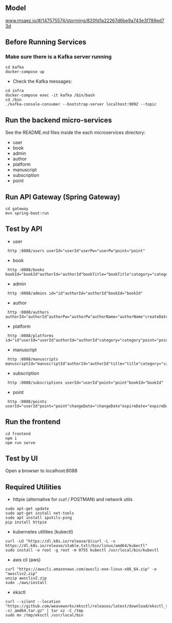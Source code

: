 # 

## Model
www.msaez.io/#/147575574/storming/820fd1a22267d6be9a743e3f789ed73d

## Before Running Services
### Make sure there is a Kafka server running
```
cd kafka
docker-compose up
```
- Check the Kafka messages:
```
cd infra
docker-compose exec -it kafka /bin/bash
cd /bin
./kafka-console-consumer --bootstrap-server localhost:9092 --topic
```

## Run the backend micro-services
See the README.md files inside the each microservices directory:

- user
- book
- admin
- author
- platform
- manuscript
- subscription
- point


## Run API Gateway (Spring Gateway)
```
cd gateway
mvn spring-boot:run
```

## Test by API
- user
```
 http :8088/users userId="userId"userPw="userPw"point="point"
```
- book
```
 http :8088/books bookId="bookId"authorId="authorId"bookTitle="bookTitle"category="category"createDate="createDate"modifyDate="modifyDate"bookSummary="bookSummary"bookCoverImage="bookCoverImage"bookContent="bookContent"
```
- admin
```
 http :8088/admins id="id"authorId="authorId"bookId="bookId"
```
- author
```
 http :8088/authors authorId="authorId"authorPw="authorPw"authorName="authorName"createDate="createDate"authorInfo="authorInfo"authorPortfolio="authorPortfolio"isActive="isActive"
```
- platform
```
 http :8088/platforms id="id"userId="userId"authorId="authorId"category="category"point="point"
```
- manuscript
```
 http :8088/manuscripts manuscriptId="manuscriptId"authorId="authorId"title="title"category="category"content="content"createDate="createDate"modifyDate="modifyDate"summary="summary"bookCoverImage="bookCoverImage"
```
- subscription
```
 http :8088/subscriptions userId="userId"point="point"bookId="bookId"
```
- point
```
 http :8088/points userId="userId"point="point"changeDate="changeDate"expireDate="expireDate"changePoint="changePoint"remainPoint="remainPoint"
```


## Run the frontend
```
cd frontend
npm i
npm run serve
```

## Test by UI
Open a browser to localhost:8088

## Required Utilities

- httpie (alternative for curl / POSTMAN) and network utils
```
sudo apt-get update
sudo apt-get install net-tools
sudo apt install iputils-ping
pip install httpie
```

- kubernetes utilities (kubectl)
```
curl -LO "https://dl.k8s.io/release/$(curl -L -s https://dl.k8s.io/release/stable.txt)/bin/linux/amd64/kubectl"
sudo install -o root -g root -m 0755 kubectl /usr/local/bin/kubectl
```

- aws cli (aws)
```
curl "https://awscli.amazonaws.com/awscli-exe-linux-x86_64.zip" -o "awscliv2.zip"
unzip awscliv2.zip
sudo ./aws/install
```

- eksctl 
```
curl --silent --location "https://github.com/weaveworks/eksctl/releases/latest/download/eksctl_$(uname -s)_amd64.tar.gz" | tar xz -C /tmp
sudo mv /tmp/eksctl /usr/local/bin
```
